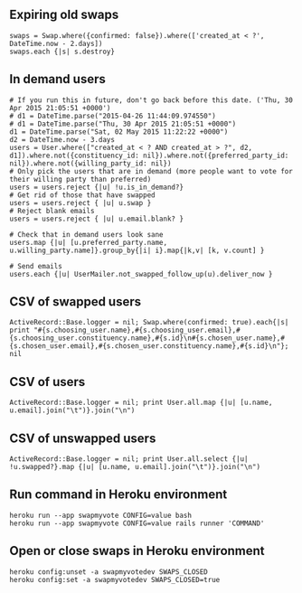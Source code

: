 Expiring old swaps
------------------

    swaps = Swap.where({confirmed: false}).where(['created_at < ?', DateTime.now - 2.days])
    swaps.each {|s| s.destroy}

In demand users
---------------

    # If you run this in future, don't go back before this date. ('Thu, 30 Apr 2015 21:05:51 +0000')
    # d1 = DateTime.parse("2015-04-26 11:44:09.974550")
    # d1 = DateTime.parse("Thu, 30 Apr 2015 21:05:51 +0000")
    d1 = DateTime.parse("Sat, 02 May 2015 11:22:22 +0000")
    d2 = DateTime.now - 3.days
    users = User.where(["created_at < ? AND created_at > ?", d2, d1]).where.not({constituency_id: nil}).where.not({preferred_party_id: nil}).where.not({willing_party_id: nil})
    # Only pick the users that are in demand (more people want to vote for their willing party than preferred)
    users = users.reject {|u| !u.is_in_demand?}
    # Get rid of those that have swapped
    users = users.reject { |u| u.swap }
    # Reject blank emails
    users = users.reject { |u| u.email.blank? }

    # Check that in demand users look sane
    users.map {|u| [u.preferred_party.name, u.willing_party.name]}.group_by{|i| i}.map{|k,v| [k, v.count] }

    # Send emails
    users.each {|u| UserMailer.not_swapped_follow_up(u).deliver_now }

CSV of swapped users
--------------------

    ActiveRecord::Base.logger = nil; Swap.where(confirmed: true).each{|s| print "#{s.choosing_user.name},#{s.choosing_user.email},#{s.choosing_user.constituency.name},#{s.id}\n#{s.chosen_user.name},#{s.chosen_user.email},#{s.chosen_user.constituency.name},#{s.id}\n"}; nil

CSV of users
------------

    ActiveRecord::Base.logger = nil; print User.all.map {|u| [u.name, u.email].join("\t")}.join("\n")

CSV of unswapped users
----------------------

    ActiveRecord::Base.logger = nil; print User.all.select {|u| !u.swapped?}.map {|u| [u.name, u.email].join("\t")}.join("\n")

Run command in Heroku environment
---------------------------------

    heroku run --app swapmyvote CONFIG=value bash
    heroku run --app swapmyvote CONFIG=value rails runner 'COMMAND'

Open or close swaps in Heroku environment
-----------------------------------------

    heroku config:unset -a swapmyvotedev SWAPS_CLOSED
    heroku config:set -a swapmyvotedev SWAPS_CLOSED=true
